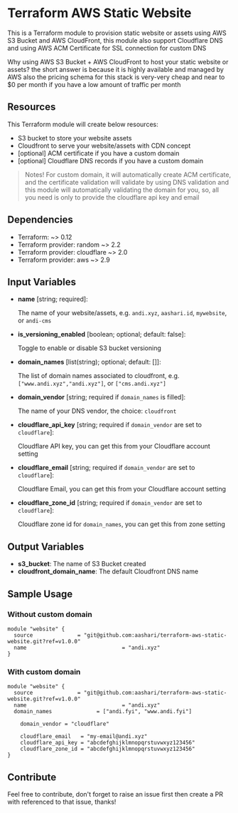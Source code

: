 # Terraform AWS Static Website

This is a Terraform module to provision static website or assets using AWS S3 Bucket and AWS CloudFront, this module also support Cloudflare DNS and using AWS ACM Certificate for SSL connection for custom DNS

Why using AWS S3 Bucket + AWS CloudFront to host your static website or assets? the short answer is because it is highly available and managed by AWS also the pricing schema for this stack is very-very cheap and near to $0 per month if you have a low amount of traffic per month

## Resources 

This Terraform module will create below resources:

* S3 bucket to store your website assets 
* Cloudfront to serve your website/assets with CDN concept
* [optional] ACM certificate if you have a custom domain
* [optional] Cloudflare DNS records if you have a custom domain

> Notes!
> For custom domain, it will automatically create ACM certificate, and the certificate validation will validate by using DNS validation and this module will automatically validating the domain for you, so, all you need is only to provide the cloudflare api key and email

## Dependencies

* Terraform: ~> 0.12
* Terraform provider: random ~> 2.2
* Terraform provider: cloudflare ~> 2.0
* Terraform provider: aws ~> 2.9

## Input Variables

* **name** [string; required]: 

    The name of your website/assets, e.g. `andi.xyz`, `aashari.id`, `mywebsite`, or  `andi-cms`
   
* **is_versioning_enabled** [boolean; optional; default: false]: 
  
    Toggle to enable or disable S3 bucket versioning
    
* **domain_names** [list(string); optional; default: []]: 
  
    The list of domain names associated to cloudfront, e.g. `["www.andi.xyz","andi.xyz"]`, or `["cms.andi.xyz"]`
    
* **domain_vendor** [string; required if `domain_names` is filled]: 
  
    The name of your DNS vendor, the choice: `cloudfront`
    
* **cloudflare_api_key** [string; required if `domain_vendor` are set to `cloudflare`]:
    
    Cloudflare API key, you can get this from your Cloudflare account setting
    
* **cloudflare_email** [string; required if `domain_vendor` are set to `cloudflare`]:
    
    Cloudflare Email, you can get this from your Cloudflare account setting
    
* **cloudflare_zone_id** [string; required if `domain_vendor` are set to `cloudflare`]:
    
    Cloudflare zone id for `domain_names`, you can get this from zone setting
    

## Output Variables

* **s3_bucket**: The name of S3 Bucket created
* **cloudfront_domain_name**: The default Cloudfront DNS name

## Sample Usage

### Without custom domain

```
module "website" {
  source              = "git@github.com:aashari/terraform-aws-static-website.git?ref=v1.0.0"
  name								= "andi.xyz"
}
```

### With custom domain

```
module "website" {
  source              = "git@github.com:aashari/terraform-aws-static-website.git?ref=v1.0.0"
  name								= "andi.xyz"
  domain_names 				= ["andi.fyi", "www.andi.fyi"]

	domain_vendor = "cloudflare"

	cloudflare_email   = "my-email@andi.xyz"
	cloudflare_api_key = "abcdefghijklmnopqrstuvwxyz123456"
	cloudflare_zone_id = "abcdefghijklmnopqrstuvwxyz123456"
}
```

## Contribute

Feel free to contribute, don't forget to raise an issue first then create a PR with referenced to that issue, thanks!
